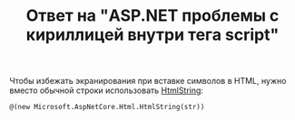 ﻿---
title: "Ответ на \"ASP.NET проблемы с кириллицей внутри тега script\""
se.owner.user_id: 240512
se.owner.display_name: "MSDN.WhiteKnight"
se.owner.link: "https://ru.stackoverflow.com/users/240512/msdn-whiteknight"
se.answer_id: 880306
se.question_id: 879324
se.post_type: answer
se.is_accepted: True
---
<p>Чтобы избежать экранирования при вставке символов в HTML, нужно вместо обычной строки использовать <a href="https://docs.microsoft.com/en-gb/dotnet/api/microsoft.aspnetcore.html.htmlstring?view=aspnetcore-2.0" rel="nofollow noreferrer">HtmlString</a>:</p>

<pre><code>@(new Microsoft.AspNetCore.Html.HtmlString(str))
</code></pre>
